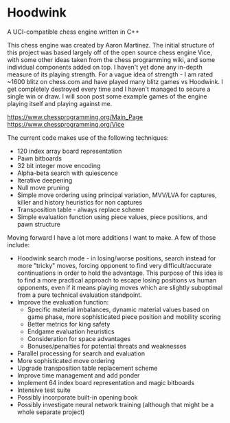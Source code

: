 # Hoodwink
A UCI-compatible chess engine written in C++

This chess engine was created by Aaron Martinez. The initial structure of this project was based largely off of the open source chess engine Vice, with some other ideas taken from the chess programming wiki, and some individual components added on top. I haven't yet done any in-depth measure of its playing strength. For a vague idea of strength - I am rated ~1600 blitz on chess.com and have played many blitz games vs Hoodwink. I get completely destroyed every time and I haven't managed to secure a single win or draw. I will soon post some example games of the engine playing itself and playing against me. 

https://www.chessprogramming.org/Main_Page
https://www.chessprogramming.org/Vice

The current code makes use of the following techniques:
* 120 index array board representation
* Pawn bitboards
* 32 bit integer move encoding
* Alpha-beta search with quiescence
* Iterative deepening
* Null move pruning
* Simple move ordering using principal variation, MVV/LVA for captures, killer and history heuristics for non captures
* Transposition table - always replace scheme
* Simple evaluation function using piece values, piece positions, and pawn structure

Moving forward I have a lot more additions I want to make. A few of those include:
* Hoodwink search mode - in losing/worse positions, search instead for more "tricky" moves, forcing opponent to find very difficult/accurate continuations in order to hold the advantage. This purpose of this idea is to find a more practical approach to escape losing positions vs human opponents, even if it means playing moves which are slightly suboptimal from a pure technical evaluation standpoint. 
* Improve the evaluation function:
    - Specific material imbalances, dynamic material values based on game phase, more sophisticated piece position and mobility scoring
    - Better metrics for king safety
    - Endgame evaluation heuristics
    - Consideration for space advantages
    - Bonuses/penalties for potential threats and weaknesses
* Parallel processing for search and evaluation
* More sophisticated move ordering
* Upgrade transposition table replacement scheme
* Improve time management and add ponder
* Implement 64 index board representation and magic bitboards
* Intensive test suite
* Possibly incorporate built-in opening book
* Possibly investigate neural network training (although that might be a whole separate project)